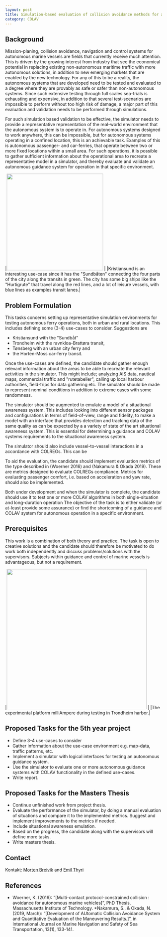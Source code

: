 ```yaml
---
layout: post
title: Simulation-based evaluation of collision avoidance methods for autonomous ferry scenarios.
category: COLAV
---
```

## Background
Mission-planing, collision avoidance, navigation and control systems for autonomous marine vessels are fields that currently receive much attention. This is driven by the growing interest from industry that see the economical potential in replacing existing non-autonomous maritime traffic with more autonomous solutions, in addition to new emerging markets that are enabled by the new technology. For any of this to be a reality, the autonomous systems that are developed need to be tested and evaluated to a degree where they are provably as safe or safer than non-autonomous systems. Since such extensive testing through full scales sea-trials is exhausting and expensive, in addition to that several test-scenarios are impossible to perform without too high risk of damage, a major part of this evaluation and validation needs to be performed through simulations. 

For such simulation based validation to be effective, the simulator needs to provide a representative representation of the real-world environment that the autonomous system is to operate in. For autonomous systems designed to work anywhere, this can be impossible, but for autonomous systems operating in a confined location, this is an achievable task. Examples of this is autonomous passenger- and car-ferries, that operate between two or more fixed locations within a small area. For such operations, it is possible to gather sufficient information about the operational area to recreate a representative model in a simulator, and thereby evaluate and validate an autonomous guidance system for operation in that specific environment. 

|<img src="{{site.url}}/assets/kristiansund_with_example_transits.png" width="310"> |
|Kristiansund is an interesting use-case since it has the "Sundbåten" connecting the four parts of the city along the transits in green. The city has some big ships like the "Hurtigrute" that travel along the red lines, and a lot of leisure vessels, with blue lines as examples transit lanes.|

## Problem Formulation
This tasks concerns setting up representative simulation environments for testing autonomous ferry operations, both in urban and rural locations. This includes defining some (3-4) use-cases to consider. Suggestions are
* Kristiansund with the "Sundbåt"
* Trondheim with the ravnkloa-Brattøra transit,
* Tønsberg with an urban city ferry and 
* the Horten-Moss car-ferry transit. 

Once the use-cases are defined, the candidate should gather enough relevant information about the areas to be able to recreate the relevant activities  in the simulator. This might include; analyzing AIS data, nautical maps, commercial traffic and "rutetabeller", calling up local harbour authorities, field-trips for data gathering etc. The simulator should be made to represent nominal conditions in addition to extreme cases with some randomness. 

The simulator should be augmented to emulate a model of a situational awareness system. This includes looking into different sensor packages and configurations in terms of field-of-view, range and fidelity, to make a model with an interface that provides detection and tracking data of the same quality as can be expected by a a variety of state of the art situational awareness system. This is essential for determining a guidance and COLAV systems requirements to the situational awareness system. 

The simulator should also include vessel-to-vessel interactions in a accordance with COLREGs. This can be 

To aid the evaluation, the candidate should implement evaluation metrics of the type described in (Woerner 2016) and (Nakamura & Okada 2019). These are metrics designed to evaluate COLREGs compliance. Metrics for evaluating passenger comfort, i.e. based on acceleration and yaw rate,  should also be implemented.

Both under development and when the simulator is complete, the candidate should use it to test one or more COLAV algorithms in both single-situation and long-duration operation The objective of the task is to either validate (or at-least provide some assurance) or find the shortcoming of a guidance and COLAV system for autonomous operation in a specific environment.


## Prerequisites
This work is a combination of both theory and practice. The task is open to creative solutions and the candidate should therefore be motivated to do work both independently and discuss problems/solutions with the supervisors. Subjects within guidance and control of marine vessels is advantageous, but not a requirement.


|<img src="{{site.url}}/assets/milliAmpere_sea_trials.png" width="450"> |
|The experimental platform milliAmpere during testing in Trondheim harbor.|

## Proposed Tasks for the 5th year project
* Define 3-4 use-cases to consider
* Gather information about the use-case environment e.g. map-data, traffic patterns, etc. 
* Implement a simulator with logical interfaces for testing an autonomous guidance system.
* Use the simulator to evaluate one or more autonomous guidance systems with COLAV functionality in the defined use-cases.
* Write report.

## Proposed Tasks for the Masters Thesis
* Continue unfinished work from project thesis.
* Evaluate the performance of the simulator, by doing a manual evaluation of situations and compare it to the implemented metrics. Suggest and implement improvements to the metrics if needed. 
* Include situational awareness emulation.
* Based on the progress, the candidate along with the supervisors will define more tasks.
* Write masters thesis.

## Contact

Kontakt: [Morten Breivik] and [Emil Thyri]

[Morten Breivik]: https://www.ntnu.no/ansatte/morten.breivik
[Emil Thyri]: https://www.ntnu.no/ansatte/emil.h.thyri
## References

* Woerner, K. (2016): “[Multi-contact protocol-constrained collision : avoidance for autonomous marine vehicles]”, PhD Thesis, Massachusetts Institute of Technology.
*Nakamura, S., & Okada, N. (2019, March): “[Development of AUtomatic Collision Avoidance System and  Quantitative  Evaluation  of  the  Maneuvering  Results.]”, in International  Journal  on  Marine Navigation and Safety of Sea Transportation, 13(1), 133-141.
